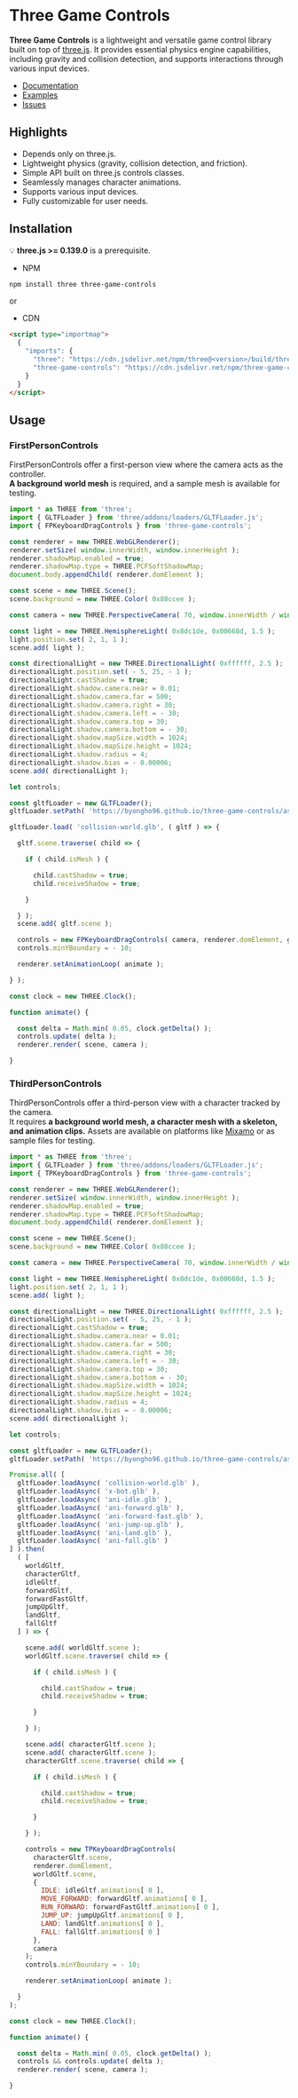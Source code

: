 # Three Game Controls

**Three Game Controls** is a lightweight and versatile game control library built on top of [three.js](https://threejs.org). It provides essential physics engine capabilities, including gravity and collision detection, and supports interactions through various input devices.

- [Documentation](https://byongho96.github.io/three-game-controls/docs/#manual/Installation)
- [Examples](https://byongho96.github.io/three-game-controls/examples/#first-person_keyboard_controls)
- [Issues](https://github.com/Byongho96/three-game-controls/issues)


## Highlights

- Depends only on three.js.
- Lightweight physics (gravity, collision detection, and friction).
- Simple API built on three.js controls classes.
- Seamlessly manages character animations.
- Supports various input devices.
- Fully customizable for user needs.

## Installation

:bulb: **three.js >= 0.139.0** is a prerequisite.

* NPM
```bash
npm install three three-game-controls
```
or

* CDN
```html
<script type="importmap">
  {
    "imports": {
      "three": "https://cdn.jsdelivr.net/npm/three@<version>/build/three.module.js",
      "three-game-controls": "https://cdn.jsdelivr.net/npm/three-game-controls@<version>/dist/bundle.esm.js"
    }
  }
</script>
```

## Usage

### FirstPersonControls

FirstPersonControls offer a first-person view where the camera acts as the controller.  
**A background world mesh** is required, and a sample mesh is available for testing.

```js
import * as THREE from 'three';
import { GLTFLoader } from 'three/addons/loaders/GLTFLoader.js';
import { FPKeyboardDragControls } from 'three-game-controls';

const renderer = new THREE.WebGLRenderer();
renderer.setSize( window.innerWidth, window.innerHeight );
renderer.shadowMap.enabled = true;
renderer.shadowMap.type = THREE.PCFSoftShadowMap;
document.body.appendChild( renderer.domElement );

const scene = new THREE.Scene();
scene.background = new THREE.Color( 0x88ccee );

const camera = new THREE.PerspectiveCamera( 70, window.innerWidth / window.innerHeight, 1, 1000 );

const light = new THREE.HemisphereLight( 0x8dc1de, 0x00668d, 1.5 );
light.position.set( 2, 1, 1 );
scene.add( light );

const directionalLight = new THREE.DirectionalLight( 0xffffff, 2.5 );
directionalLight.position.set( - 5, 25, - 1 );
directionalLight.castShadow = true;
directionalLight.shadow.camera.near = 0.01;
directionalLight.shadow.camera.far = 500;
directionalLight.shadow.camera.right = 30;
directionalLight.shadow.camera.left = - 30;
directionalLight.shadow.camera.top = 30;
directionalLight.shadow.camera.bottom = - 30;
directionalLight.shadow.mapSize.width = 1024;
directionalLight.shadow.mapSize.height = 1024;
directionalLight.shadow.radius = 4;
directionalLight.shadow.bias = - 0.00006;
scene.add( directionalLight );

let controls;

const gltfLoader = new GLTFLoader();
gltfLoader.setPath( 'https://byongho96.github.io/three-game-controls/assets/' );

gltfLoader.load( 'collision-world.glb', ( gltf ) => {

  gltf.scene.traverse( child => {

    if ( child.isMesh ) {

      child.castShadow = true;
      child.receiveShadow = true;

    }

  } );
  scene.add( gltf.scene );

  controls = new FPKeyboardDragControls( camera, renderer.domElement, gltf.scene );
  controls.minYBoundary = - 10;

  renderer.setAnimationLoop( animate );

} );

const clock = new THREE.Clock();

function animate() {

  const delta = Math.min( 0.05, clock.getDelta() );
  controls.update( delta );
  renderer.render( scene, camera );

}
```

### ThirdPersonControls

ThirdPersonControls offer a third-person view with a character tracked by the camera.  
It requires **a background world mesh, a character mesh with a skeleton, and animation clips.** Assets are available on platforms like [Mixamo](https://www.mixamo.com/#/) or as sample files for testing.

```js
import * as THREE from 'three';
import { GLTFLoader } from 'three/addons/loaders/GLTFLoader.js';
import { TPKeyboardDragControls } from 'three-game-controls';

const renderer = new THREE.WebGLRenderer();
renderer.setSize( window.innerWidth, window.innerHeight );
renderer.shadowMap.enabled = true;
renderer.shadowMap.type = THREE.PCFSoftShadowMap;
document.body.appendChild( renderer.domElement );

const scene = new THREE.Scene();
scene.background = new THREE.Color( 0x88ccee );

const camera = new THREE.PerspectiveCamera( 70, window.innerWidth / window.innerHeight, 1, 1000 );

const light = new THREE.HemisphereLight( 0x8dc1de, 0x00668d, 1.5 );
light.position.set( 2, 1, 1 );
scene.add( light );

const directionalLight = new THREE.DirectionalLight( 0xffffff, 2.5 );
directionalLight.position.set( - 5, 25, - 1 );
directionalLight.castShadow = true;
directionalLight.shadow.camera.near = 0.01;
directionalLight.shadow.camera.far = 500;
directionalLight.shadow.camera.right = 30;
directionalLight.shadow.camera.left = - 30;
directionalLight.shadow.camera.top = 30;
directionalLight.shadow.camera.bottom = - 30;
directionalLight.shadow.mapSize.width = 1024;
directionalLight.shadow.mapSize.height = 1024;
directionalLight.shadow.radius = 4;
directionalLight.shadow.bias = - 0.00006;
scene.add( directionalLight );

let controls;

const gltfLoader = new GLTFLoader();
gltfLoader.setPath( 'https://byongho96.github.io/three-game-controls/assets/' );

Promise.all( [
  gltfLoader.loadAsync( 'collision-world.glb' ),
  gltfLoader.loadAsync( 'x-bot.glb' ),
  gltfLoader.loadAsync( 'ani-idle.glb' ),
  gltfLoader.loadAsync( 'ani-forward.glb' ),
  gltfLoader.loadAsync( 'ani-forward-fast.glb' ),
  gltfLoader.loadAsync( 'ani-jump-up.glb' ),
  gltfLoader.loadAsync( 'ani-land.glb' ),
  gltfLoader.loadAsync( 'ani-fall.glb' )
] ).then(
  ( [
    worldGltf,
    characterGltf,
    idleGltf,
    forwardGltf,
    forwardFastGltf,
    jumpUpGltf,
    landGltf,
    fallGltf
  ] ) => {

    scene.add( worldGltf.scene );
    worldGltf.scene.traverse( child => {

      if ( child.isMesh ) {

        child.castShadow = true;
        child.receiveShadow = true;

      }

    } );

    scene.add( characterGltf.scene );
    scene.add( characterGltf.scene );
    characterGltf.scene.traverse( child => {

      if ( child.isMesh ) {

        child.castShadow = true;
        child.receiveShadow = true;

      }

    } );

    controls = new TPKeyboardDragControls(
      characterGltf.scene,
      renderer.domElement,
      worldGltf.scene,
      {
        IDLE: idleGltf.animations[ 0 ],
        MOVE_FORWARD: forwardGltf.animations[ 0 ],
        RUN_FORWARD: forwardFastGltf.animations[ 0 ],
        JUMP_UP: jumpUpGltf.animations[ 0 ],
        LAND: landGltf.animations[ 0 ],
        FALL: fallGltf.animations[ 0 ]
      },
      camera
    );
    controls.minYBoundary = - 10;

    renderer.setAnimationLoop( animate );

  }
);

const clock = new THREE.Clock();

function animate() {

  const delta = Math.min( 0.05, clock.getDelta() );
  controls && controls.update( delta );
  renderer.render( scene, camera );

}
```
